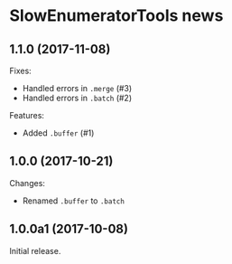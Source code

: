 # SlowEnumeratorTools news

## 1.1.0 (2017-11-08)

Fixes:

* Handled errors in `.merge` (#3)
* Handled errors in `.batch` (#2)

Features:

* Added `.buffer` (#1)

## 1.0.0 (2017-10-21)

Changes:

* Renamed `.buffer` to `.batch`

## 1.0.0a1 (2017-10-08)

Initial release.
